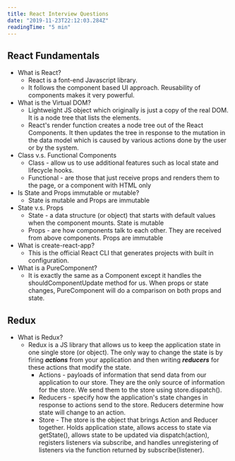 ```yaml
---
title: React Interview Questions
date: "2019-11-23T22:12:03.284Z"
readingTime: "5 min"
---
```


## React Fundamentals

- What is React?
    - React is a font-end Javascript library.
    - It follows the component based UI approach. Reusability of components makes it very powerful.
- What is the Virtual DOM?
    - Lightweight JS object which originally is just a copy of the real DOM. It is a node tree that lists the elements.
    - React's render function creates a node tree out of the React Components. It then updates the tree in response to the mutation in the data model which is caused by various actions done by the user or by the system.
- Class v.s. Functional Components
    - Class - allow us to use additional features such as local state and lifecycle hooks.
    - Functional - are those that just receive props and renders them to the page, or a component with HTML only
- Is State and Props immutable or mutable?
    - State is mutable and Props are immutable
- State v.s. Props
    - State - a data structure (or object) that starts with default values when the component mounts. State is mutable
    - Props - are how components talk to each other. They are received from above components. Props are immutable
- What is create-react-app?
    - This is the official React CLI that generates projects with built in configuration.
- What is a PureComponent?
    - It is exactly the same as a Component except it handles the shouldComponentUpdate method for us. When props or state changes, PureComponent will do a comparison on both props and state.

## Redux

- What is Redux?
    - Redux is a JS library that allows us to keep the application state in one single store (or object). The only way to change the state is by firing ***actions*** from your application and then writing ***reducers*** for these actions that modify the state.
        - Actions - payloads of information that send data from our application to our store. They are the only source of information for the store. We send them to the store using store.dispatch().
        - Reducers - specify how the application's state changes in response to actions send to the store. Reducers determine how state will change to an action.
        - Store - The store is the object that brings Action and Reducer together. Holds application state, allows access to state via getState(), allows state to be updated via dispatch(action), registers listeners via subscribe, and handles unregistering of listeners via the function returned by subscribe(listener).

